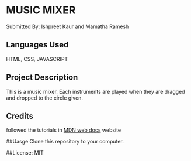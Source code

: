 # MUSIC MIXER

Submitted By: Ishpreet Kaur and Mamatha Ramesh

## Languages Used
HTML, CSS, JAVASCRIPT
## Project Description
This is a music mixer. Each instruments are played when they are dragged and dropped to the circle given. 

## Credits
followed the tutorials in [MDN web docs](https://developer.mozilla.org/) website 

##Uasge
Clone this repository to your computer. 

##License: MIT
